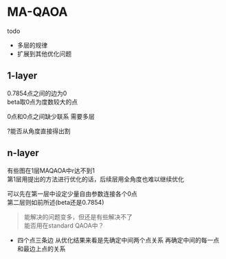 # MA-QAOA

todo
- 多层的规律
- 扩展到其他优化问题

## 1-layer
0.7854点之间的边为0  
beta取0点为度数较大的点  

0点和0点之间缺少联系
需要多层

?能否从角度直接得出割

## n-layer
有些图在1层MAQAOA中r达不到1  
第1层用提出的方法进行优化的话，后续层用全角度也难以继续优化

可以先在第一层中设定少量自由参数连接各个0点  
第二层则如前所述(beta还是0.7854)
> 能解决的问题变多，但还是有些解决不了  
> 能否用在standard QAOA中？ 

- 四个点三条边
从优化结果来看是先确定中间两个点关系
再确定中间的每一点和最边上点的关系